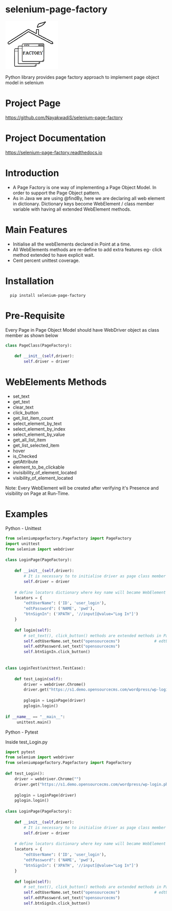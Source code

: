 selenium-page-factory
=====================

<img src="./selenium-page-factory_logo.png"  height="150">

Python library provides page factory approach to implement page object model in selenium

Project Page
=============
https://github.com/NayakwadiS/selenium-page-factory


Project Documentation
=====================
https://selenium-page-factory.readthedocs.io


Introduction
============

* A Page Factory is one way of implementing a Page Object Model. In order to support the Page Object pattern.
* As in Java we are using @findBy, here we are declaring all web element in dictionary.
Dictionary keys become WebElement / class member variable with having all extended WebElement methods.
  

Main Features
=============

* Initialise all the webElements declared in Point at a time.
* All WebElements methods are re-define to add extra features eg- click method extended to have explicit wait.
* Cent percent unittest coverage.

Installation
=============

```shell
  pip install selenium-page-factory
```

Pre-Requisite
=============
Every Page in Page Object Model should have WebDriver object as class member
as shown below

```python
class PageClass(PageFactory):

    def __init__(self,driver):
        self.driver = driver
```

WebElements Methods
===================
* set_text
* get_text
* clear_text
* click_button
* get_list_item_count
* select_element_by_text
* select_element_by_index
* select_element_by_value
* get_all_list_item
* get_list_selected_item
* hover
* is_Checked
* getAttribute
* element_to_be_clickable
* invisibility_of_element_located
* visibility_of_element_located
 
 Note: 
 Every WebElement will be created after verifying it's Presence and visibility on Page at Run-Time. 
 
Examples
=============
Python - Unittest

```python
from seleniumpagefactory.Pagefactory import PageFactory
import unittest
from selenium import webdriver

class LoginPage(PageFactory):

    def __init__(self,driver):
        # It is necessary to to initialise driver as page class member to implement Page Factory
        self.driver = driver

    # define locators dictionary where key name will became WebElement using PageFactory
    locators = {
        "edtUserName": ('ID', 'user_login'),
        "edtPassword": ('NAME', 'pwd'),
        "btnSignIn": ('XPATH', '//input[@value="Log In"]')
    }

    def login(self):
        # set_text(), click_button() methods are extended methods in PageFactory
        self.edtUserName.set_text("opensourcecms")               # edtUserName become class variable using PageFactory
        self.edtPassword.set_text("opensourcecms")
        self.btnSignIn.click_button()


class LoginTest(unittest.TestCase):

    def test_Login(self):
        driver = webdriver.Chrome()
        driver.get("https://s1.demo.opensourcecms.com/wordpress/wp-login.php")

        pglogin = LoginPage(driver)
        pglogin.login()

if __name__ == "__main__":
     unittest.main()
```
Python - Pytest

Inside test_Login.py
```python
import pytest
from selenium import webdriver
from seleniumpagefactory.Pagefactory import PageFactory

def test_Login():
    driver = webdriver.Chrome("")
    driver.get("https://s1.demo.opensourcecms.com/wordpress/wp-login.php")

    pglogin = LoginPage(driver)
    pglogin.login()

class LoginPage(PageFactory):

    def __init__(self,driver):
        # It is necessary to to initialise driver as page class member to implement Page Factory
        self.driver = driver

    # define locators dictionary where key name will became WebElement using PageFactory
    locators = {
        "edtUserName": ('ID', 'user_login'),
        "edtPassword": ('NAME', 'pwd'),
        "btnSignIn": ('XPATH', '//input[@value="Log In"]')
    }

    def login(self):
        # set_text(), click_button() methods are extended methods in PageFactory
        self.edtUserName.set_text("opensourcecms")               # edtUserName become class variable using PageFactory
        self.edtPassword.set_text("opensourcecms")
        self.btnSignIn.click_button()
```
